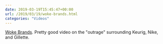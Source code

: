 ```yaml
---
date: 2019-03-19T15:45:47+00:00
url: /2019/03/19/woke-brands.html
categories: "Videos"
---
```


[Woke Brands](https://www.youtube.com/watch?v=06yy88tLWlg). Pretty good video on the "outrage" surrounding Keurig, Nike, and Gillette.
